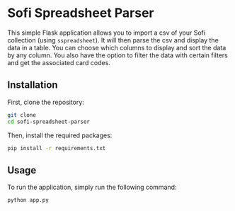 # Sofi Spreadsheet Parser

This simple Flask application allows you to import a csv of your Sofi collection (using `sspreadsheet`). It will then
parse the csv and display the data in a table. You can choose which columns to display and sort the data by any column.
You also have the option to filter the data with certain filters and get the associated card codes.

## Installation
First, clone the repository:
```bash
git clone
cd sofi-spreadsheet-parser
```

Then, install the required packages:

```bash
pip install -r requirements.txt
```

## Usage
To run the application, simply run the following command:

```bash
python app.py
```